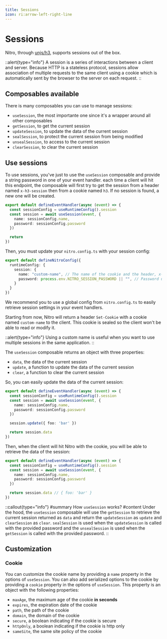 ```yaml
---
title: Sessions
icon: ri:arrow-left-right-line
---
```


# Sessions

Nitro, through [unjs/h3](https://github.com/h3), supports sessions out of the box.

::alert{type="info"}
A session is a series of interactions between a client and server. Because HTTP is a stateless protocol, sessions allow association of multiple requests to the same client using a cookie which is automatically sent by the browser to the server on each request.
::

## Composables available

There is many composables you can use to manage sessions:

- `useSession`, the most importante one since it's a wrapper around all other composables
- `getSession`, to get the current session
- `updateSession`, to update the data of the current session
- `sealSession`, to protect the current session from being modified
- `unsealSession`, to access to the current session
- `clearSession`, to clear the current session

## Use sessions

To use sessions, you've just to use the `useSession` composable and provide a string password in one of your event handler. each time a client will hit this endpoint, the composable will first try to get the session from a header named `x-h3-session` then from a cookie named `h3`. If no session is found, a new one will be created.

```ts [routes/index.ts]
export default defineEventHandler(async (event) => {
  const sessionConfig = useRuntimeConfig().session
  const session = await useSession(event, {
    name: sessionConfig.name,
    password: sessionConfig.password
  })

  return
})
```

Then, you must update your `nitro.config.ts` with your session config:

```ts [nitro.config.ts]
export default defineNitroConfig({
  runtimeConfig: {
    session: {
      name: "custom-name", // The name of the cookie and the header, x-<name>-session, used to retrieve the session
      password: process.env.NITRO_SESSION_PASSWORD || "", // Password used to seal the session
    }
  }
})
```

We recommend you to use a global config from `nitro.config.ts` to easily retrieve session settings in your event handlers.

Starting from now, Nitro will return a header `Set-Cookie` with a cookie named `custom-name` to the client. This cookie is sealed so the client won't be able to read or modify it.

::alert{type="info"}
Using a custom name is useful when you want to use multiple sessions in the same application.
::

The `useSession` composable returns an object with three properties:

- `data`, the data of the current session
- `update`, a function to update the data of the current session
- `clear`, a function to clear the current session

So, you can easily update the data of the current session:

```ts [routes/index.ts]
export default defineEventHandler(async (event) => {
  const sessionConfig = useRuntimeConfig().session
  const session = await useSession(event, {
    name: sessionConfig.name,
    password: sessionConfig.password
  })

  session.update({ foo: 'bar' })

  return session.data
})
```

Then, when the client will hit Nitro with the cookie, you will be able to retrieve the data of the session:

```ts [routes/data.ts]
export default defineEventHandler(async (event) => {
  const sessionConfig = useRuntimeConfig().session
  const session = await useSession(event, {
    name: sessionConfig.name,
    password: sessionConfig.password
  })

  return session.data // { foo: 'bar' }
})
```

::callout{type="info"}
#summary
How `useSession` works?
#content
Under the hood, the `useSession` composable will use the `getSession` to retrieve the current session returned as `data` and return the `updateSession` as `update` and `clearSession` as `clear`. `sealSession` is used when the `updateSession` is called with the provided password and the `unsealSession` is used when the `getSession` is called with the provided password.
::

## Customization

### Cookie

You can customize the cookie name by providing a `name` property in the options of `useSession`. You can also add serialized options to the cookie by providing a `cookie` property in the options of `useSession`. This property is an object with the following properties:

- `maxAge`, the maximum age of the cookie **in seconds**
- `expires`, the expiration date of the cookie
- `path`, the path of the cookie
- `domain`, the domain of the cookie
- `secure`, a boolean indicating if the cookie is secure
- `httpOnly`, a boolean indicating if the cookie is http only
- `sameSite`, the same site policy of the cookie

<!-- TODO: we could add more informations about the crypto and seal options but I dont' know if it's relevant here. -->
